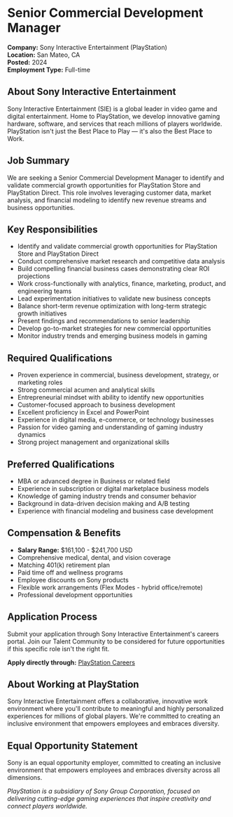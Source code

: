 # Senior Commercial Development Manager
**Company:** Sony Interactive Entertainment (PlayStation)  
**Location:** San Mateo, CA  
**Posted:** 2024  
**Employment Type:** Full-time  

## About Sony Interactive Entertainment
Sony Interactive Entertainment (SIE) is a global leader in video game and digital entertainment. Home to PlayStation, we develop innovative gaming hardware, software, and services that reach millions of players worldwide. PlayStation isn't just the Best Place to Play — it's also the Best Place to Work.

## Job Summary
We are seeking a Senior Commercial Development Manager to identify and validate commercial growth opportunities for PlayStation Store and PlayStation Direct. This role involves leveraging customer data, market analysis, and financial modeling to identify new revenue streams and business opportunities.

## Key Responsibilities
- Identify and validate commercial growth opportunities for PlayStation Store and PlayStation Direct
- Conduct comprehensive market research and competitive data analysis
- Build compelling financial business cases demonstrating clear ROI projections
- Work cross-functionally with analytics, finance, marketing, product, and engineering teams
- Lead experimentation initiatives to validate new business concepts
- Balance short-term revenue optimization with long-term strategic growth initiatives
- Present findings and recommendations to senior leadership
- Develop go-to-market strategies for new commercial opportunities
- Monitor industry trends and emerging business models in gaming

## Required Qualifications
- Proven experience in commercial, business development, strategy, or marketing roles
- Strong commercial acumen and analytical skills
- Entrepreneurial mindset with ability to identify new opportunities
- Customer-focused approach to business development
- Excellent proficiency in Excel and PowerPoint
- Experience in digital media, e-commerce, or technology businesses
- Passion for video gaming and understanding of gaming industry dynamics
- Strong project management and organizational skills

## Preferred Qualifications
- MBA or advanced degree in Business or related field
- Experience in subscription or digital marketplace business models
- Knowledge of gaming industry trends and consumer behavior
- Background in data-driven decision making and A/B testing
- Experience with financial modeling and business case development

## Compensation & Benefits
- **Salary Range:** $161,100 - $241,700 USD
- Comprehensive medical, dental, and vision coverage
- Matching 401(k) retirement plan
- Paid time off and wellness programs
- Employee discounts on Sony products
- Flexible work arrangements (Flex Modes - hybrid office/remote)
- Professional development opportunities

## Application Process
Submit your application through Sony Interactive Entertainment's careers portal. Join our Talent Community to be considered for future opportunities if this specific role isn't the right fit.

**Apply directly through:** [PlayStation Careers](https://careers.playstation.com/senior-commercial-development-manager/job/5447372004)

## About Working at PlayStation
Sony Interactive Entertainment offers a collaborative, innovative work environment where you'll contribute to meaningful and highly personalized experiences for millions of global players. We're committed to creating an inclusive environment that empowers employees and embraces diversity.

## Equal Opportunity Statement
Sony is an equal opportunity employer, committed to creating an inclusive environment that empowers employees and embraces diversity across all dimensions.

*PlayStation is a subsidiary of Sony Group Corporation, focused on delivering cutting-edge gaming experiences that inspire creativity and connect players worldwide.*